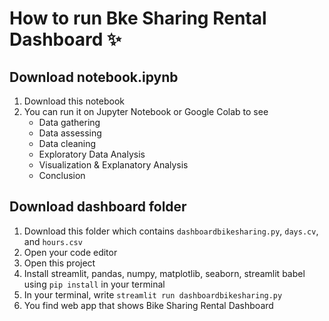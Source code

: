 # How to run Bke Sharing Rental Dashboard ✨

## Download notebook.ipynb
1. Download this notebook
2. You can run it on Jupyter Notebook or Google Colab to see
    - Data gathering
    - Data assessing
    - Data cleaning
    - Exploratory Data Analysis
    - Visualization & Explanatory Analysis
    - Conclusion

## Download dashboard folder
1. Download this folder which contains `dashboardbikesharing.py`, `days.cv`, and `hours.csv`
2. Open your code editor
3. Open this project
4. Install streamlit, pandas, numpy, matplotlib, seaborn, streamlit babel using `pip install` in your terminal
5. In your terminal, write `streamlit run dashboardbikesharing.py`
6. You find web app that shows Bike Sharing Rental Dashboard



